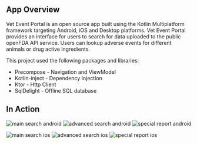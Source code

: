 ## App Overview

Vet Event Portal is an open source app built using the Kotlin Multiplatform framework targeting
Android, iOS and Desktop platforms. Vet Event Portal provides an interface for users to search
for data uploaded to the public openFDA API service. Users can lookup adverse events for different
animals or drug active ingredients.

This project used the following packages and libraries:

* Precompose - Navigation and ViewModel
* Kotlin-inject - Dependency Injection
* Ktor - Http Client
* SqlDelight - Offline SQL database

## In Action

![main search android](appImages/android/Screenshot_20240417_111139.png)
![advanced search android](appImages/android/Screenshot_20240417_111340.png)
![special report android](appImages/android/Screenshot_20240417_111244.png)

![main search ios](appImages/ios/Simulator%20Screenshot%20-%20iPhone%2015%20-%202024-04-17%20at%2011.37.18.png)
![advanced search ios](appImages/ios/simulator_screenshot_23F9B9C1-C283-4E68-A018-3AF1BC28E0AA.png)
![special report ios](appImages/ios/simulator_screenshot_2DE0182F-FCAE-4408-A5D1-3DE0AEAFB38C.png)